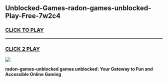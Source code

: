 
## Unblocked-Games-radon-games-unblocked-Play-Free-7w2c4
<h3>
<a href="https://premium76.site?title=radon-games-unblocked&ref=18A">CLICK TO PLAY</a></h3>
<hr>

<h3>
<a href="https://premium76.site?title=radon-games-unblocked&ref=18A">CLICK 2 PLAY</a>
  
</h3>

<a href="https://premium76.site?title=radon-games-unblocked&ref=18A"><img src="https://clearcache.store/games.png"></a>


**radon-games-unblocked games unblocked: Your Gateway to Fun and Accessible Online Gaming**
